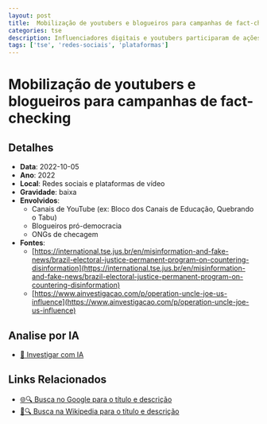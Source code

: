 ```yaml
---
layout: post
title:  Mobilização de youtubers e blogueiros para campanhas de fact-checking
categories: tse
description: Influenciadores digitais e youtubers participaram de ações integradas a ONGs como Lupa, Aos Fatos e Redes Cordiais, promovendo vídeos, threads e blogs de checagem eleitoral. Em alguns casos, produziram materiais multimídia educativos e participaram de debates e entrevistas institucionais promovidos por entidades parceiras do TSE.
tags: ['tse', 'redes-sociais', 'plataformas']
---
```


# Mobilização de youtubers e blogueiros para campanhas de fact-checking

## Detalhes
- **Data**: 2022-10-05
- **Ano**: 2022
- **Local**: Redes sociais e plataformas de vídeo
- **Gravidade**: baixa
- **Envolvidos**:
  - Canais de YouTube (ex: Bloco dos Canais de Educação, Quebrando o Tabu)
  - Blogueiros pró-democracia
  - ONGs de checagem
- **Fontes**:
  - [https://international.tse.jus.br/en/misinformation-and-fake-news/brazil-electoral-justice-permanent-program-on-countering-disinformation](https://international.tse.jus.br/en/misinformation-and-fake-news/brazil-electoral-justice-permanent-program-on-countering-disinformation)
  - [https://www.ainvestigacao.com/p/operation-uncle-joe-us-influence](https://www.ainvestigacao.com/p/operation-uncle-joe-us-influence)

## Analise por IA
- [🤖 Investigar com IA](https://www.perplexity.ai/search?q=%22Alexandre%20de%20Moraes%22%20Mobiliza%C3%A7%C3%A3o%20de%20youtubers%20e%20blogueiros%20para%20campanhas%20de%20fact-checking%20Influenciadores%20digitais%20e%20youtubers%20participaram%20de%20a%C3%A7%C3%B5es%20integradas%20a%20ONGs%20como%20Lupa%2C%20Aos%20Fatos%20e%20Redes%20Cordiais%2C%20promovendo%20v%C3%ADdeos%2C%20threads%20e%20blogs%20de%20checagem%20eleitoral.%20Em%20alguns%20casos%2C%20produziram%20materiais%20multim%C3%ADdia%20educativos%20e%20participaram%20de%20debates%20e%20entrevistas%20institucionais%20promovidos%20por%20entidades%20parceiras%20do%20TSE.%20Redes%20sociais%20e%20plataformas%20de%20v%C3%ADdeo%202022)

## Links Relacionados
- [🌐🔍 Busca no Google para o título e descrição](https://www.google.com/search?q=%22Alexandre%20de%20Moraes%22%20Mobiliza%C3%A7%C3%A3o%20de%20youtubers%20e%20blogueiros%20para%20campanhas%20de%20fact-checking%20Influenciadores%20digitais%20e%20youtubers%20participaram%20de%20a%C3%A7%C3%B5es%20integradas%20a%20ONGs%20como%20Lupa%2C%20Aos%20Fatos%20e%20Redes%20Cordiais%2C%20promovendo%20v%C3%ADdeos%2C%20threads%20e%20blogs%20de%20checagem%20eleitoral.%20Em%20alguns%20casos%2C%20produziram%20materiais%20multim%C3%ADdia%20educativos%20e%20participaram%20de%20debates%20e%20entrevistas%20institucionais%20promovidos%20por%20entidades%20parceiras%20do%20TSE.%20Redes%20sociais%20e%20plataformas%20de%20v%C3%ADdeo%202022)
- [📖🔍 Busca na Wikipedia para o título e descrição](https://pt.wikipedia.org/w/index.php?search=%22Alexandre%20de%20Moraes%22%20Mobiliza%C3%A7%C3%A3o%20de%20youtubers%20e%20blogueiros%20para%20campanhas%20de%20fact-checking%20Influenciadores%20digitais%20e%20youtubers%20participaram%20de%20a%C3%A7%C3%B5es%20integradas%20a%20ONGs%20como%20Lupa%2C%20Aos%20Fatos%20e%20Redes%20Cordiais%2C%20promovendo%20v%C3%ADdeos%2C%20threads%20e%20blogs%20de%20checagem%20eleitoral.%20Em%20alguns%20casos%2C%20produziram%20materiais%20multim%C3%ADdia%20educativos%20e%20participaram%20de%20debates%20e%20entrevistas%20institucionais%20promovidos%20por%20entidades%20parceiras%20do%20TSE.%20Redes%20sociais%20e%20plataformas%20de%20v%C3%ADdeo%202022)

